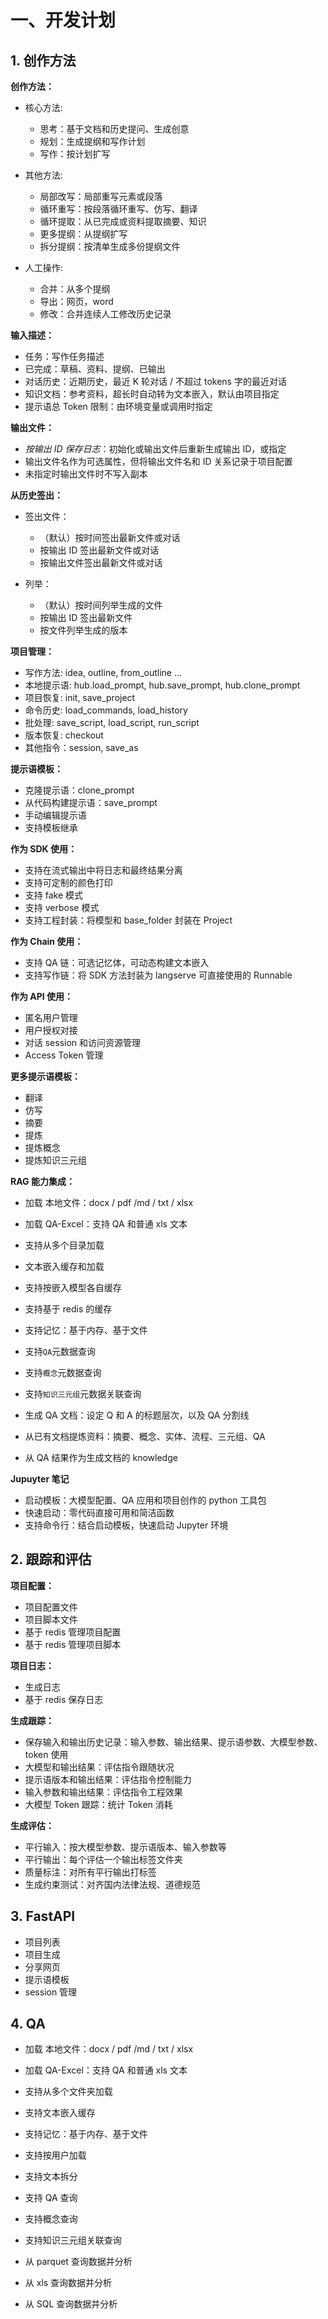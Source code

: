 # 一、开发计划

## 1. 创作方法

**创作方法：**

- 核心方法:

  - 思考：基于文档和历史提问、生成创意
  - 规划：生成提纲和写作计划
  - 写作：按计划扩写

- 其他方法:

  - 局部改写：局部重写元素或段落
  - 循环重写：按段落循环重写、仿写、翻译
  - 循环提取：从已完成或资料提取摘要、知识
  - 更多提纲：从提纲扩写
  - 拆分提纲：按清单生成多份提纲文件

- 人工操作:

  - 合并：从多个提纲
  - 导出：网页，word
  - 修改：合并连续人工修改历史记录

**输入描述：**

- 任务：写作任务描述
- 已完成：草稿、资料、提纲、已输出
- 对话历史：近期历史，最近 K 轮对话 / 不超过 tokens 字的最近对话
- 知识文档：参考资料，超长时自动转为文本嵌入，默认由项目指定
- 提示语总 Token 限制：由环境变量或调用时指定

**输出文件：**

- _按输出 ID 保存日志_：初始化或输出文件后重新生成输出 ID，或指定
- 输出文件名作为可选属性，但将输出文件名和 ID 关系记录于项目配置
- 未指定时输出文件时不写入副本

**从历史签出：**

- 签出文件：

  - （默认）按时间签出最新文件或对话
  - 按输出 ID 签出最新文件或对话
  - 按输出文件签出最新文件或对话

- 列举：
  - （默认）按时间列举生成的文件
  - 按输出 ID 签出最新文件
  - 按文件列举生成的版本

**项目管理：**

- 写作方法: idea, outline, from_outline ...
- 本地提示语: hub.load_prompt, hub.save_prompt, hub.clone_prompt
- 项目恢复: init, save_project
- 命令历史: load_commands, load_history
- 批处理: save_script, load_script, run_script
- 版本恢复: checkout
- 其他指令：session, save_as

**提示语模板：**

- 克隆提示语：clone_prompt
- 从代码构建提示语：save_prompt
- 手动编辑提示语
- 支持模板继承

**作为 SDK 使用：**

- 支持在流式输出中将日志和最终结果分离
- 支持可定制的颜色打印
- 支持 fake 模式
- 支持 verbose 模式
- 支持工程封装：将模型和 base_folder 封装在 Project

**作为 Chain 使用：**

- 支持 QA 链：可选记忆体，可动态构建文本嵌入
- 支持写作链：将 SDK 方法封装为 langserve 可直接使用的 Runnable

**作为 API 使用：**

- 匿名用户管理
- 用户授权对接
- 对话 session 和访问资源管理
- Access Token 管理

**更多提示语模板：**

- 翻译
- 仿写
- 摘要
- 提炼
- 提炼概念
- 提炼知识三元组

**RAG 能力集成：**

- 加载 本地文件：docx / pdf /md / txt / xlsx
- 加载 QA-Excel：支持 QA 和普通 xls 文本
- 支持从多个目录加载

- 文本嵌入缓存和加载
- 支持按嵌入模型各自缓存
- 支持基于 redis 的缓存

- 支持记忆：基于内存、基于文件

- 支持`QA`元数据查询
- 支持`概念`元数据查询
- 支持`知识三元组`元数据关联查询

- 生成 QA 文档：设定 Q 和 A 的标题层次，以及 QA 分割线
- 从已有文档提炼资料：摘要、概念、实体、流程、三元组、QA

- 从 QA 结果作为生成文档的 knowledge

**Jupuyter 笔记**

- 启动模板：大模型配置、QA 应用和项目创作的 python 工具包
- 快速启动：零代码直接可用和简洁函数
- 支持命令行：结合启动模板，快速启动 Jupyter 环境

## 2. 跟踪和评估

**项目配置：**

- 项目配置文件
- 项目脚本文件
- 基于 redis 管理项目配置
- 基于 redis 管理项目脚本

**项目日志：**

- 生成日志
- 基于 redis 保存日志

**生成跟踪：**

- 保存输入和输出历史记录：输入参数、输出结果、提示语参数、大模型参数、token 使用
- 大模型和输出结果：评估指令跟随状况
- 提示语版本和输出结果：评估指令控制能力
- 输入参数和输出结果：评估指令工程效果
- 大模型 Token 跟踪：统计 Token 消耗

**生成评估：**

- 平行输入：按大模型参数、提示语版本、输入参数等
- 平行输出：每个评估一个输出标签文件夹
- 质量标注：对所有平行输出打标签
- 生成约束测试：对齐国内法律法规、道德规范

## 3. FastAPI

- 项目列表
- 项目生成
- 分享网页
- 提示语模板
- session 管理

## 4. QA

- 加载 本地文件：docx / pdf /md / txt / xlsx
- 加载 QA-Excel：支持 QA 和普通 xls 文本
- 支持从多个文件夹加载
- 支持文本嵌入缓存
- 支持记忆：基于内存、基于文件
- 支持按用户加载

- 支持文本拆分
- 支持 QA 查询
- 支持概念查询
- 支持知识三元组关联查询

- 从 parquet 查询数据并分析
- 从 xls 查询数据并分析
- 从 SQL 查询数据并分析
